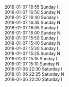 2018-01-07 16:55 Sunday  I  
2018-01-07 16:50 Sunday  N  
2018-01-07 16:40 Sunday  I  
2018-01-07 16:35 Sunday  N  
2018-01-07 16:05 Sunday  I  
2018-01-07 16:00 Sunday  N  
2018-01-07 15:50 Sunday  I  
2018-01-07 15:40 Sunday  N  
2018-01-07 15:30 Sunday  I  
2018-01-07 15:25 Sunday  N  
2018-01-07 15:15 Sunday  I  
2018-01-07 15:10 Sunday  N  
2018-01-06 22:30 Saturday  I  
2018-01-06 22:25 Saturday  N  
2018-01-06 22:20 Saturday  I  
